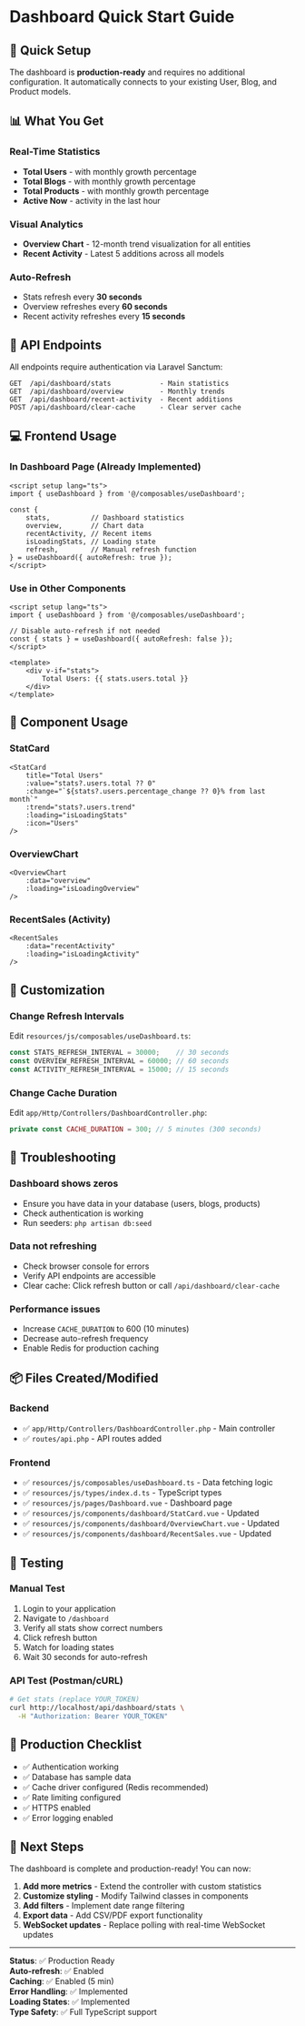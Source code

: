 # Dashboard Quick Start Guide

## 🚀 Quick Setup

The dashboard is **production-ready** and requires no additional configuration. It automatically connects to your existing User, Blog, and Product models.

## 📊 What You Get

### Real-Time Statistics
- **Total Users** - with monthly growth percentage
- **Total Blogs** - with monthly growth percentage  
- **Total Products** - with monthly growth percentage
- **Active Now** - activity in the last hour

### Visual Analytics
- **Overview Chart** - 12-month trend visualization for all entities
- **Recent Activity** - Latest 5 additions across all models

### Auto-Refresh
- Stats refresh every **30 seconds**
- Overview refreshes every **60 seconds**
- Recent activity refreshes every **15 seconds**

## 🔗 API Endpoints

All endpoints require authentication via Laravel Sanctum:

```
GET  /api/dashboard/stats            - Main statistics
GET  /api/dashboard/overview         - Monthly trends
GET  /api/dashboard/recent-activity  - Recent additions
POST /api/dashboard/clear-cache      - Clear server cache
```

## 💻 Frontend Usage

### In Dashboard Page (Already Implemented)

```vue
<script setup lang="ts">
import { useDashboard } from '@/composables/useDashboard';

const {
    stats,          // Dashboard statistics
    overview,       // Chart data
    recentActivity, // Recent items
    isLoadingStats, // Loading state
    refresh,        // Manual refresh function
} = useDashboard({ autoRefresh: true });
</script>
```

### Use in Other Components

```vue
<script setup lang="ts">
import { useDashboard } from '@/composables/useDashboard';

// Disable auto-refresh if not needed
const { stats } = useDashboard({ autoRefresh: false });
</script>

<template>
    <div v-if="stats">
        Total Users: {{ stats.users.total }}
    </div>
</template>
```

## 🎨 Component Usage

### StatCard

```vue
<StatCard
    title="Total Users"
    :value="stats?.users.total ?? 0"
    :change="`${stats?.users.percentage_change ?? 0}% from last month`"
    :trend="stats?.users.trend"
    :loading="isLoadingStats"
    :icon="Users"
/>
```

### OverviewChart

```vue
<OverviewChart 
    :data="overview" 
    :loading="isLoadingOverview"
/>
```

### RecentSales (Activity)

```vue
<RecentSales 
    :data="recentActivity" 
    :loading="isLoadingActivity"
/>
```

## 🔧 Customization

### Change Refresh Intervals

Edit `resources/js/composables/useDashboard.ts`:

```typescript
const STATS_REFRESH_INTERVAL = 30000;    // 30 seconds
const OVERVIEW_REFRESH_INTERVAL = 60000; // 60 seconds
const ACTIVITY_REFRESH_INTERVAL = 15000; // 15 seconds
```

### Change Cache Duration

Edit `app/Http/Controllers/DashboardController.php`:

```php
private const CACHE_DURATION = 300; // 5 minutes (300 seconds)
```

## 🐛 Troubleshooting

### Dashboard shows zeros
- Ensure you have data in your database (users, blogs, products)
- Check authentication is working
- Run seeders: `php artisan db:seed`

### Data not refreshing
- Check browser console for errors
- Verify API endpoints are accessible
- Clear cache: Click refresh button or call `/api/dashboard/clear-cache`

### Performance issues
- Increase `CACHE_DURATION` to 600 (10 minutes)
- Decrease auto-refresh frequency
- Enable Redis for production caching

## 📦 Files Created/Modified

### Backend
- ✅ `app/Http/Controllers/DashboardController.php` - Main controller
- ✅ `routes/api.php` - API routes added

### Frontend
- ✅ `resources/js/composables/useDashboard.ts` - Data fetching logic
- ✅ `resources/js/types/index.d.ts` - TypeScript types
- ✅ `resources/js/pages/Dashboard.vue` - Dashboard page
- ✅ `resources/js/components/dashboard/StatCard.vue` - Updated
- ✅ `resources/js/components/dashboard/OverviewChart.vue` - Updated
- ✅ `resources/js/components/dashboard/RecentSales.vue` - Updated

## 🧪 Testing

### Manual Test
1. Login to your application
2. Navigate to `/dashboard`
3. Verify all stats show correct numbers
4. Click refresh button
5. Watch for loading states
6. Wait 30 seconds for auto-refresh

### API Test (Postman/cURL)

```bash
# Get stats (replace YOUR_TOKEN)
curl http://localhost/api/dashboard/stats \
  -H "Authorization: Bearer YOUR_TOKEN"
```

## 🚀 Production Checklist

- ✅ Authentication working
- ✅ Database has sample data
- ✅ Cache driver configured (Redis recommended)
- ✅ Rate limiting configured
- ✅ HTTPS enabled
- ✅ Error logging enabled

## 🎯 Next Steps

The dashboard is complete and production-ready! You can now:

1. **Add more metrics** - Extend the controller with custom statistics
2. **Customize styling** - Modify Tailwind classes in components
3. **Add filters** - Implement date range filtering
4. **Export data** - Add CSV/PDF export functionality
5. **WebSocket updates** - Replace polling with real-time WebSocket updates

---

**Status**: ✅ Production Ready  
**Auto-refresh**: ✅ Enabled  
**Caching**: ✅ Enabled (5 min)  
**Error Handling**: ✅ Implemented  
**Loading States**: ✅ Implemented  
**Type Safety**: ✅ Full TypeScript support
